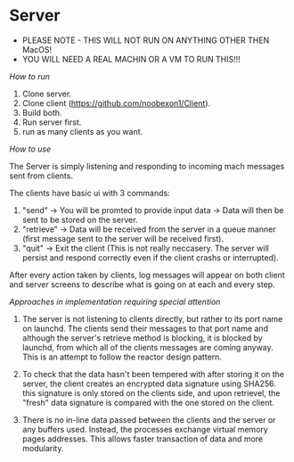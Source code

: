 # Server

* PLEASE NOTE - THIS WILL NOT RUN ON ANYTHING OTHER THEN MacOS! 
* YOU WILL NEED A REAL MACHIN OR A VM TO RUN THIS!!! 

*How to run*

1) Clone server.
2) Clone client (https://github.com/noobexon1/Client).
3) Build both.
4) Run server first.
5) run as many clients as you want.

*How to use*

The Server is simply listening and responding to incoming mach messages sent from clients.

The clients have basic ui with 3 commands:

1) "send" -> You will be promted to provide input data -> Data will then be sent to be stored on the server.
2) "retrieve" -> Data will be received from the server in a queue manner (first message sent to the server will be received first).
3) "quit" -> Exit the client (This is not really neccasery. The server will persist and respond correctly even if the client crashs or interrupted).

After every action taken by clients, log messages will appear on both client and server screens to describe what is going on at each and every step.

*Approaches in implementation requiring special attention*

1) The server is not listening to clients directly, but rather to its port name on launchd. 
The clients send their messages to that port name and although the server's retrieve method is blocking,
it is blocked by launchd, from which all of the clients messages are coming anyway. This is an attempt to follow the reactor design pattern.

2) To check that the data hasn't been tempered with after storing it on the server, the client creates an encrypted data signature
using SHA256. this signature is only stored on the clients side, and upon retrievel, the "fresh" data signature is compared with the 
one stored on the client.

3) There is no in-line data passed between the clients and the server or any buffers used. 
Instead, the processes exchange virtual memory pages addresses. This allows faster transaction of data and more modularity. 
